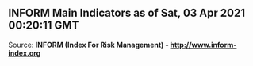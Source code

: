 ## INFORM Main Indicators as of Sat, 03 Apr 2021 00:20:11 GMT

Source: **INFORM (Index For Risk Management) - http://www.inform-index.org**
